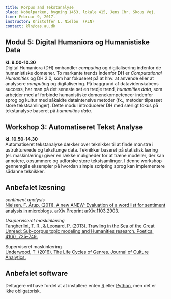 ```yaml
title: Korpus and Tekstanalyse
place: Nobelparken, bygning 1453, lokale 415, Jens Chr. Skous Vej.
time: Februar 9, 2017.
instructor: Kristoffer L. Nielbo  (KLN)
contact: kln@cas.au.dk
```
## Modul 5: Digital Humaniora og Humanistiske Data ##
**kl. 9.00-10.30**  
Digital Humaniora (DH) omhandler *computing* og digitalisering indenfor de humanistiske domæner. To markante trends indenfor DH er *Computational Humanities* og DH 2.0, som har fokuseret på at hhv. at anvende eller at analysere *computing* og digitalisering. På baggrund af datavidenskabens success, har man på det seneste set en tredje trend, *humanities data*, som arbejder med af forbinde humanistiske domænekompetencer indenfor sprog og kultur med såkaldte dataintensive metoder (fx., metoder tilpasset store tekstsamlinger). Dette modul introducerer DH med særligt fokus på tekstanalyse baseret på *humanities data*.    

## Workshop 3: Automatiseret Tekst Analyse ##
**kl. 10.50-14.30**   
Automatiseret tekstanalyse dækker over teknikker til at finde mønstre i ustrukturerede og teksttunge data. Teknikker baseret på statistisk læring (el. maskinlæring) giver en række muligheder for at træne modeller, der kan annotere, opsummere og udforske store tekstsamlinger. I denne workshop gennemgås eksempler på hvordan simple scripting sprog kan implementere sådanne teknikker.

## Anbefalet læsning ##
*sentiment analysis*  
[Nielsen, F. Årup. (2011). A new ANEW: Evaluation of a word list for sentiment analysis in microblogs. arXiv Preprint arXiv:1103.2903.]( http://arxiv.org/abs/1103.2903)  

*Usuperviseret maskinlæring*  
[Tangherlini, T. R., & Leonard, P. (2013). Trawling in the Sea of the Great Unread: Sub-corpus topic modeling and Humanities research. Poetics, 41(6), 725–749.]( https://doi.org/10.1016/j.poetic.2013.08.002)  

Superviseret maskinlæring  
[Underwood, T. (2016). The Life Cycles of Genres. Journal of Culture Analytics.](http://culturalanalytics.org/2016/05/the-life-cycles-of-genres/)  

## Anbefalet software ##
Deltagere vil have fordel at at installere enten [R](https://www.r-project.org/ "The R Project for Statistical Computing") eller [Python](https://www.python.org/downloads/), men det er ikke obligatorisk.
